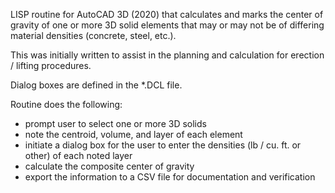 LISP routine for AutoCAD 3D (2020) that calculates and marks the center of gravity of one or more 3D solid elements that may or may not be of differing material densities (concrete, steel, etc.).

This was initially written to assist in the planning and calculation for erection / lifting procedures.

Dialog boxes are defined in the *.DCL file.

Routine does the following:
- prompt user to select one or more 3D solids
- note the centroid, volume, and layer of each element
- initiate a dialog box for the user to enter the densities (lb / cu. ft. or other) of each noted layer
- calculate the composite center of gravity
- export the information to a CSV file for documentation and verification
